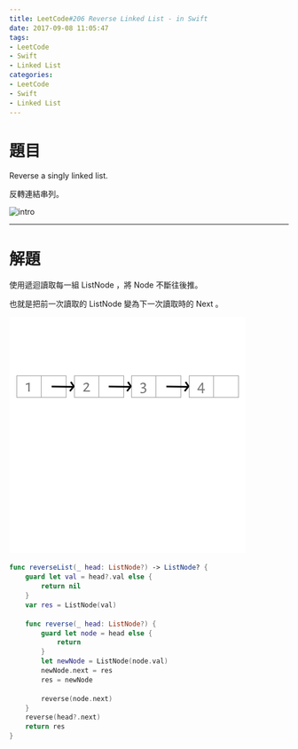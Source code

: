 ```yaml
---
title: LeetCode#206 Reverse Linked List - in Swift
date: 2017-09-08 11:05:47
tags:
- LeetCode
- Swift
- Linked List
categories:
- LeetCode
- Swift
- Linked List
---
```


# 題目
Reverse a singly linked list.

反轉連結串列。

<img src="leetcode-206/intro.png" alt="intro" style="width:400px;">

---

# 解題

使用遞迴讀取每一組 ListNode ，將 Node 不斷往後推。

也就是把前一次讀取的 ListNode 變為下一次讀取時的 Next 。

![](../images/leetcode-206/reverse.gif)

``` swift
func reverseList(_ head: ListNode?) -> ListNode? {
    guard let val = head?.val else {
        return nil
    }
    var res = ListNode(val)
    
    func reverse(_ head: ListNode?) {
        guard let node = head else {
            return
        }
        let newNode = ListNode(node.val)
        newNode.next = res
        res = newNode
        
        reverse(node.next)
    }
    reverse(head?.next)
    return res
}
```